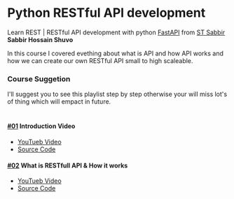 # Python RESTful API development

Learn REST | RESTful API development with python
[FastAPI](https://fastapi.tiangolo.com/) from
[ST Sabbir](https://youtube.com/c/stsabbir) **Sabbir Hossain Shuvo**

In this course I covered evething about what is API and how API works and how we
can create our own RESTful API small to high scaleable.

### Course Suggetion

I'll suggest you to see this playlist step by step otherwise your will miss
lot's of thing which will empact in future.

#

#### [#01](https://youtu.be/kjpGegMonUQ) Introduction Video

- [YouTueb Video](https://youtu.be/kjpGegMonUQ)
- [Source Code](#)

#### [#02](https://youtu.be/cZesBpXBaiE) What is RESTfull API & How it works

- [YouTueb Video](https://youtu.be/cZesBpXBaiE)
- [Source Code](#)
